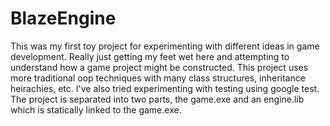 # BlazeEngine

This was my first toy project for experimenting with different ideas in game development. Really just getting my feet wet here and attempting to understand how a game project might be constructed. This project uses more traditional oop techniques with many class structures, inheritance heirachies, etc. I've also tried experimenting with testing using google test. The project is separated into two parts, the game.exe and an engine.lib which is statically linked to the game.exe. 
